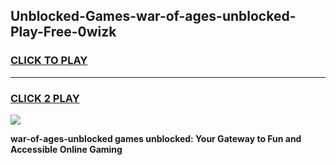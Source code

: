 
## Unblocked-Games-war-of-ages-unblocked-Play-Free-0wizk
<h3>
<a href="https://premium76.site?title=war-of-ages-unblocked&ref=23A">CLICK TO PLAY</a></h3>
<hr>

<h3>
<a href="https://premium76.site?title=war-of-ages-unblocked&ref=23A">CLICK 2 PLAY</a>
  
</h3>

<a href="https://premium76.site?title=war-of-ages-unblocked&ref=23A"><img src="https://clearcache.store/games.png"></a>


**war-of-ages-unblocked games unblocked: Your Gateway to Fun and Accessible Online Gaming**
